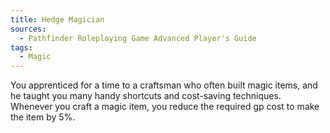 ```yaml
---
title: Hedge Magician
sources:
  - Pathfinder Roleplaying Game Advanced Player's Guide
tags:
  - Magic
---
```


You apprenticed for a time to a craftsman who often built magic items, and he taught you many handy shortcuts and cost-saving techniques. Whenever you craft a magic item, you reduce the required gp cost to make the item by 5%.

